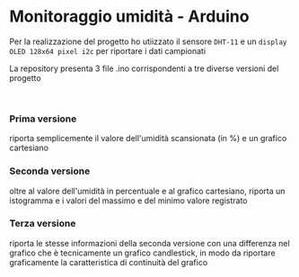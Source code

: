 # Monitoraggio umidità - Arduino

Per la realizzazione del progetto ho utiizzato il sensore ``DHT-11`` e un ``display OLED 128x64 pixel i2c`` per riportare i dati campionati

La repository presenta 3 file .ino corrispondenti a tre diverse versioni del progetto

<br>

### Prima versione 
riporta semplicemente il valore dell'umidità scansionata (in %) e un grafico cartesiano
### Seconda versione
oltre al valore dell'umidità in percentuale e al grafico cartesiano, riporta un istogramma e i valori del massimo e del minimo valore registrato 
### Terza versione
riporta le stesse informazioni della seconda versione con una differenza nel grafico che è tecnicamente un grafico candlestick, in modo da riportare graficamente la caratteristica di continuità del grafico
  
